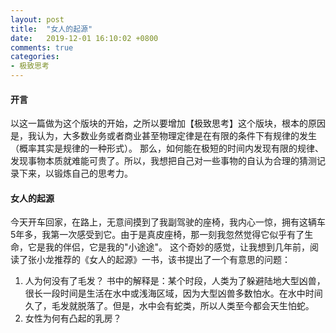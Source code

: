```yaml
---
layout: post
title:  "女人的起源"
date:   2019-12-01 16:10:02 +0800
comments: true
categories:
- 极致思考
---
```


#### 开言
以这一篇做为这个版块的开始，之所以要增加【极致思考】这个版块，根本的原因是，我认为，大多数业务或者商业甚至物理定律是在有限的条件下有规律的发生（概率其实是规律的一种形式）。
那么，如何能在极短的时间内发现有限的规律、发现事物本质就难能可贵了。所以，我想把自己对一些事物的自认为合理的猜测记录下来，以锻炼自己的思考力。

#### 女人的起源
今天开车回家，在路上，无意间摸到了我副驾驶的座椅，我内心一惊，拥有这辆车5年多，我第一次感受到它。由于是真皮座椅，那一刻我忽然觉得它似乎有了生命，它是我的伴侣，它是我的"小途途"。
这个奇妙的感觉，让我想到几年前，阅读了张小龙推荐的《女人的起源》一书，该书提出了一个有意思的问题：
1. 人为何没有了毛发？
    书中的解释是：某个时段，人类为了躲避陆地大型凶兽，很长一段时间是生活在水中或浅海区域，因为大型凶兽多数怕水。在水中时间久了，毛发就脱落了。但是，水中会有蛇类，所以人类至今都会天生怕蛇。
1. 女性为何有凸起的乳房？



